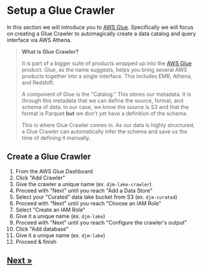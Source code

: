 # Setup a Glue Crawler

In this section we will introduce you to [AWS Glue](https://aws.amazon.com/glue/). Specifically we will focus on creating a Glue Crawler to automagically create a data catalog and query interface via AWS Athena.

> **What is Glue Crawler?**
>
> It is part of a bigger suite of products wrapped up into the [AWS Glue](https://aws.amazon.com/glue/) product. Glue, as the name suggests, helps you bring several AWS products together into a single interface. This includes EMR, Athena, and Redshift.
>
> A component of Glue is the "Catalog." This stores our metadata. It is through this metadata that we can define the source, format, and schema of data. In our case, we know the source is S3 and that the format is Parquet **but** we don't yet have a definition of the schema.
>
> This is where Glue Crawler comes in. As our data is highly structured, a Glue Crawler can automatically infer the schema and save us the time of defining it manually.

## Create a Glue Crawler

1. From the AWS Glue Dashboard
2. Click "Add Crawler"
3. Give the crawler a unique name (ex. `djm-lake-crawler`)
4. Proceed with "Next" until you reach "Add a Data Store"
5. Select your "Curated" data lake bucket from S3 (ex. `djm-curated`)
6. Proceed with "Next" until you reach "Choose an IAM Role"
7. Select "Create an IAM Role"
8. Give it a unique name (ex. `djm-lake`)
9. Proceed with "Next" until you reach "Configure the crawler's output"
10. Click "Add database"
11. Give it a unique name (ex. `djm-lake`)
12. Proceed & finish

## [Next »](../07_comprehend_medical_service/README.md)
